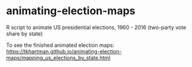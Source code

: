 # animating-election-maps
R script to animate US presidential elections, 1960 - 2016 (two-party vote share by state)

<p>To see the finished animated election maps: <a href="https://tkhartman.github.io/animating-election-maps/mapping_us_elections_by_state.html">https://tkhartman.github.io/animating-election-maps/mapping_us_elections_by_state.html</a></p>
